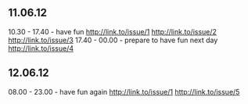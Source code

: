 ## 11.06.12
10.30 - 17.40 - have fun
      http://link.to/issue/1
      http://link.to/issue/2
      http://link.to/issue/3
17.40 - 00.00 - prepare to have fun next day
      http://link.to/issue/4

## 12.06.12
08.00 - 23.00 - have fun again
      http://link.to/issue/1
      http://link.to/issue/5
